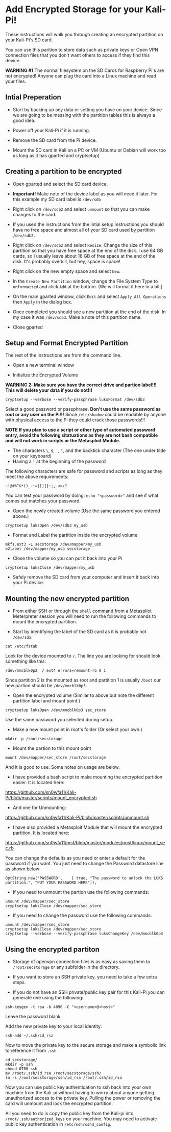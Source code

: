 # Add Encrypted Storage for your Kali-Pi!
These instructions will walk you through creating an encrypted partition on your Kali-Pi's SD card.

You can use this parition to store data such as private keys or Open VPN connection files that you don't want others to access if they find this device.

**WARNING #1** The normal filesystem on the SD Cards for Raspberry Pi's are not encrypted! Anyone can plug the card into a Linux machine and read your files.

## Intial Preperation
- Start by backing up any data or setting you have on your device. Since we are going to be messing with the partition tables this is always a good idea.

- Power off your Kali-Pi if it is running.

- Remove the SD card from the Pi device.

- Mount the SD card in Kali on a PC or VM (Ubuntu or Debian will work too as long as it has gparted and cryptsetup)

## Creating a partition to be encrypted
- Open gparted and select the SD card device.

- **Important!** Make note of the device label as you will need it later. For this example my SD card label is `/dev/sdb`

- Right click on `/dev/sdb2` and select `unmount` so that you can make changes to the card.

- If you used the instructions from the intial setup instructions you should have no free space and almost all of your SD card used by partition `/dev/sdb2`.

- Right click on `/dev/sdb2` and select `Resize`. Change the size of this partition so that you have free space at the end of the disk. I use 64 GB cards, so I usually leave about 16 GB of free space at the end of the disk. It's probably overkill, but hey, space is space!

- Right click on the new empty space and select `New`.

- In the `Create New Partition` window, change the File System Type to `unformatted` and click `Add` at the bottom. (We will format it here in a bit.)

- On the main gparted window, click `Edit` and select `Apply All Operations` then `Apply` in the dialog box.

- Once completed you should see a new partition at the end of the disk. In my case it was `/dev/sdb3`. Make a note of this partition name.

- Close gparted

## Setup and Format Encrypted Partition
The rest of the instructions are from the command line.

- Open a new terminal window

- Initialize the Encrypted Volume

**WARNING 2: Make sure you have the correct drive and partion label!!! This will delete your data if you do not!!!**

`cryptsetup --verbose --verify-passphrase luksFormat /dev/sdb3`

Select a good password or passphrase. **Don't use the same password as root or any user on the Pi!!!** Since `/etc/shadow` could be readable by anyone with physical access to the Pi they could crack those passwords!!!

**NOTE If you plan to use a script or other type of automated password entry, avoid the following sitatuations as they are not bash compatible and will not work in scripts or the Metasploit Module.**
  - The characters `\`, `$`, `'`, `"`, and the backtick character (The one under tilde on your keyboard)
  - Having a `!` at the beginning of the password
  
The following characters are safe for password and scripts as long as they meet the above requirements: 

`~!@#%^&*()_-+=|[]{}:;,.<>/?`

You can test your password by doing: `echo "<password>"` and see if what comes out matches your password.

- Open the newly created volume (Use the same password you entered above.)

`cryptsetup luksOpen /dev/sdb3 my_usb`

- Format and Label the partition inside the encrypted volume

```
mkfs.ext3 -L secstorage /dev/mapper/my_usb
e2label /dev/mapper/my_usb secstorage
```

- Close the volume so you can put it back into your Pi

`cryptsetup luksClose /dev/mapper/my_usb`

- Safely remove the SD card from your computer and insert it back into your Pi device.

## Mounting the new encrypted partition
- From either SSH or through the `shell` command from a Metaspliot Meterpreter session you will need to run the following commands to mount the encrypted partition.

- Start by identifying the label of the SD card as it is probably not `/dev/sda`.

`cat /etc/fstab`

Look for the device mounted to `/`. The line you are looking for should look something like this:

`/dev/mmcblk0p2  / ext4 errors=remount-ro 0 1`

Since partition 2 is the mounted as root and partition 1 is usually `/boot` our new partion should be `/dev/mmcblk0p3`.

- Open the encrypted volume (Similar to above but note the different partition label and mount point.)

`cryptsetup luksOpen /dev/mmcblk0p3 sec_store`

Use the same password you selected during setup.

- Make a new mount point in root's folder (Or select your own.)

`mkdir -p /root/secstorage`

- Mount the partion to this mount point

`mount /dev/mapper/sec_store /root/secstorage`

And it is good to use. Some notes on usage are below.

- I have provided a bash script to make mounting the encrypted partition easier. It is located here:

https://github.com/sn0wfa11/Kali-Pi/blob/master/scripts/mount_encrypted.sh

- And one for Unmounting:

https://github.com/sn0wfa11/Kali-Pi/blob/master/scripts/unmount.sh

- I have also provided a Metasploit Module that will mount the encrypted partition. It is located here:

https://github.com/sn0wfa11/msf/blob/master/modules/post/linux/mount_sec.rb

You can change the defaults as you need or enter a default for the password if you want. You just need to change the Password datastore line as shown below:

`OptString.new('PASSWORD',    [ true, "The password to unlock the LUKS partition.", "PUT YOUR PASSWORD HERE"]),`

- If you need to unmount the partion use the following commands:

```
umount /dev/mapper/sec_store
cryptsetup luksClose /dev/mapper/sec_store
```

- If you need to change the password use the following commands:

```
umount /dev/mapper/sec_store
cryptsetup luksClose /dev/mapper/sec_store
cryptsetup --verbose --verify-passphrase luksChangeKey /dev/mmcblk0p3
```

## Using the encrypted partiton
- Storage of openvpn connection files is as easy as saving them to `/root/secstorage` or any subfolder in the directory.

- If you want to store an SSH private key, you need to take a few extra steps.

- If you do not have an SSH private/public key pair for this Kali-Pi you can generate one using the following:

`ssh-keygen -t rsa -b 4096 -C "<username>@<host>"`

Leave the password blank.

Add the new private key to your local identity:

`ssh-add ~/.ssh/id_rsa`

Now to move the private key to the secure storage and make a symbolic link to reference it from `.ssh`

```
cd secstorage/
mkdir -p ssh
chmod 0700 ssh
mv /root/.ssh/id_rsa /root/secstorage/ssh/
ln -s /root/secstorage/ssh/id_rsa /root/.ssh/id_rsa
```

Now you can use public key authentication to ssh back into your own machine from the Kali-pi without having to worry about anyone getting unauthorized access to the private key. Pulling the power or removing the card will unmount and lock the encrypted partition.

All you need to do is copy the public key from the Kali-pi into `/root/.ssh/authorized_keys` on your machine. You may need to activate public key authentication in `/etc/ssh/sshd_config`.
